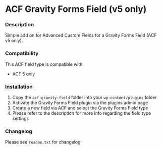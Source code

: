# ACF Gravity Forms Field (v5 only)

### Description

Simple add on for Advanced Custom Fields for a Gravity Forms Field (ACF v5 only).

### Compatibility

This ACF field type is compatible with:
* ACF 5 only

### Installation

1. Copy the `acf-gravity-field` folder into your `wp-content/plugins` folder
2. Activate the Gravity Forms Field plugin via the plugins admin page
3. Create a new field via ACF and select the Gravity Forms Field type
4. Please refer to the description for more info regarding the field type settings

### Changelog
Please see `readme.txt` for changelog
